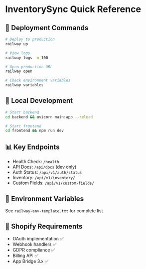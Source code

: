 # InventorySync Quick Reference

## 🚀 Deployment Commands
```bash
# Deploy to production
railway up

# View logs
railway logs -n 100

# Open production URL
railway open

# Check environment variables
railway variables
```

## 🔧 Local Development
```bash
# Start backend
cd backend && uvicorn main:app --reload

# Start frontend
cd frontend && npm run dev
```

## 📊 Key Endpoints
- Health Check: `/health`
- API Docs: `/api/docs` (dev only)
- Auth Status: `/api/v1/auth/status`
- Inventory: `/api/v1/inventory/`
- Custom Fields: `/api/v1/custom-fields/`

## 🔐 Environment Variables
See `railway-env-template.txt` for complete list

## 📱 Shopify Requirements
- OAuth implementation ✅
- Webhook handlers ✅
- GDPR compliance ✅
- Billing API ✅
- App Bridge 3.x ✅
